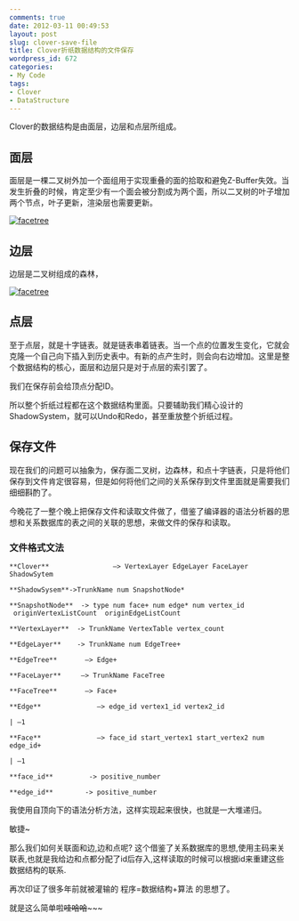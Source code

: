 ```yaml
---
comments: true
date: 2012-03-11 00:49:53
layout: post
slug: clover-save-file
title: Clover折纸数据结构的文件保存
wordpress_id: 672
categories:
- My Code
tags:
- Clover
- DataStructure
---
```


Clover的数据结构是由面层，边层和点层所组成。


## 面层


面层是一棵二叉树外加一个面组用于实现重叠的面的拾取和避免Z-Buffer失效。当发生折叠的时候，肯定至少有一个面会被分割成为两个面，所以二叉树的叶子增加两个节点，叶子更新，渲染层也需要更新。

[![facetree](http://everet.org/wp-content/uploads/2012/03/facetree_thumb.png)](http://everet.org/wp-content/uploads/2012/03/facetree.png)


## 




## 边层


边层是二叉树组成的森林，

[![facetree](http://everet.org/wp-content/uploads/2012/03/facetree_thumb1.png)](http://everet.org/wp-content/uploads/2012/03/facetree1.png)

<!-- more -->


## 点层


至于点层，就是十字链表。就是链表串着链表。当一个点的位置发生变化，它就会克隆一个自己向下插入到历史表中。有新的点产生时，则会向右边增加。这里是整个数据结构的核心，面层和边层只是对于点层的索引罢了。

我们在保存前会给顶点分配ID。

所以整个折纸过程都在这个数据结构里面。只要辅助我们精心设计的ShadowSystem，就可以Undo和Redo，甚至重放整个折纸过程。


## 




## 保存文件


现在我们的问题可以抽象为，保存面二叉树，边森林，和点十字链表，只是将他们保存到文件肯定很容易，但是如何将他们之间的关系保存到文件里面就是需要我们细细斟酌了。

今晚花了一整个晚上把保存文件和读取文件做了，借鉴了编译器的语法分析器的思想和关系数据库的表之间的关联的思想，来做文件的保存和读取。


### 文件格式文法



```
**Clover**                –> VertexLayer EdgeLayer FaceLayer ShadowSytem

**ShadowSysem**->TrunkName num SnapshotNode*

**SnapshotNode**  -> type num face+ num edge* num vertex_id  originVertexListCount  originEdgeListCount

**VertexLayer**  -> TrunkName VertexTable vertex_count

**EdgeLayer**    -> TrunkName num EdgeTree+

**EdgeTree**       –> Edge+

**FaceLayer**     –> TrunkName FaceTree

**FaceTree**       –> Face+

**Edge**              –> edge_id vertex1_id vertex2_id

| –1

**Face**              –> face_id start_vertex1 start_vertex2 num edge_id+

| –1

**face_id**         -> positive_number

**edge_id**        -> positive_number
```

我使用自顶向下的语法分析方法，这样实现起来很快，也就是一大堆递归。

敏捷~

那么我们如何关联面和边,边和点呢? 这个借鉴了关系数据库的思想,使用主码来关联表,也就是我给边和点都分配了id后存入,这样读取的时候可以根据id来重建这些数据结构的联系.

再次印证了很多年前就被灌输的 程序=数据结构+算法 的思想了。

就是这么简单啦~~哇哈哈~~~~~
